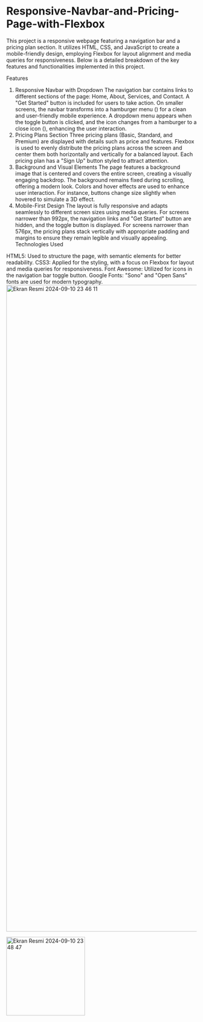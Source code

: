 # Responsive-Navbar-and-Pricing-Page-with-Flexbox
This project is a responsive webpage featuring a navigation bar and a pricing plan section. It utilizes HTML, CSS, and JavaScript to create a mobile-friendly design, employing Flexbox for layout alignment and media queries for responsiveness. Below is a detailed breakdown of the key features and functionalities implemented in this project.

Features

1. Responsive Navbar with Dropdown
The navigation bar contains links to different sections of the page: Home, About, Services, and Contact.
A "Get Started" button is included for users to take action.
On smaller screens, the navbar transforms into a hamburger menu (<i class="fa-solid fa-bars"></i>) for a clean and user-friendly mobile experience.
A dropdown menu appears when the toggle button is clicked, and the icon changes from a hamburger to a close icon (<i class="fa-solid fa-xmark"></i>), enhancing the user interaction.
2. Pricing Plans Section
Three pricing plans (Basic, Standard, and Premium) are displayed with details such as price and features.
Flexbox is used to evenly distribute the pricing plans across the screen and center them both horizontally and vertically for a balanced layout.
Each pricing plan has a "Sign Up" button styled to attract attention.
3. Background and Visual Elements
The page features a background image that is centered and covers the entire screen, creating a visually engaging backdrop.
The background remains fixed during scrolling, offering a modern look.
Colors and hover effects are used to enhance user interaction. For instance, buttons change size slightly when hovered to simulate a 3D effect.
4. Mobile-First Design
The layout is fully responsive and adapts seamlessly to different screen sizes using media queries.
For screens narrower than 992px, the navigation links and "Get Started" button are hidden, and the toggle button is displayed.
For screens narrower than 576px, the pricing plans stack vertically with appropriate padding and margins to ensure they remain legible and visually appealing.
Technologies Used

HTML5: Used to structure the page, with semantic elements for better readability.
CSS3: Applied for the styling, with a focus on Flexbox for layout and media queries for responsiveness.
Font Awesome: Utilized for icons in the navigation bar toggle button.
Google Fonts: "Sono" and "Open Sans" fonts are used for modern typography.
<img width="1710" alt="Ekran Resmi 2024-09-10 23 46 11" src="https://github.com/user-attachments/assets/b722328c-b0cc-4c2c-ab0a-49cb27fe8a33">


<img width="208" alt="Ekran Resmi 2024-09-10 23 48 47" src="https://github.com/user-attachments/assets/94c9c935-a637-44c8-8c69-615b4bc04374">



